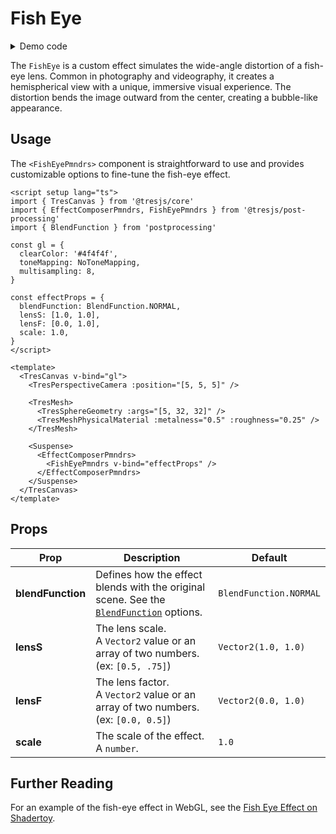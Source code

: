 # Fish Eye

<DocsDemoGUI>
  <FishEyeDemo />
</DocsDemoGUI>

<details>
  <summary>Demo code</summary>

  <<< @/.vitepress/theme/components/pmdrs/FishEyeDemo.vue{0}
</details>

The `FishEye` is a custom effect simulates the wide-angle distortion of a fish-eye lens. Common in photography and videography, it creates a hemispherical view with a unique, immersive visual experience. The distortion bends the image outward from the center, creating a bubble-like appearance.

## Usage

The `<FishEyePmndrs>` component is straightforward to use and provides customizable options to fine-tune the fish-eye effect.

```vue{3,12-17,29-33}
<script setup lang="ts">
import { TresCanvas } from '@tresjs/core'
import { EffectComposerPmndrs, FishEyePmndrs } from '@tresjs/post-processing'
import { BlendFunction } from 'postprocessing'

const gl = {
  clearColor: '#4f4f4f',
  toneMapping: NoToneMapping,
  multisampling: 8,
}

const effectProps = {
  blendFunction: BlendFunction.NORMAL,
  lensS: [1.0, 1.0],
  lensF: [0.0, 1.0],
  scale: 1.0,
}
</script>

<template>
  <TresCanvas v-bind="gl">
    <TresPerspectiveCamera :position="[5, 5, 5]" />

    <TresMesh>
      <TresSphereGeometry :args="[5, 32, 32]" />
      <TresMeshPhysicalMaterial :metalness="0.5" :roughness="0.25" />
    </TresMesh>

    <Suspense>
      <EffectComposerPmndrs>
        <FishEyePmndrs v-bind="effectProps" />
      </EffectComposerPmndrs>
    </Suspense>
  </TresCanvas>
</template>
```

## Props

| Prop           | Description                                                                                                                                                                  | Default                  |
| -------------- | ---------------------------------------------------------------------------------------------------------------------------------------------------------------------------- | ------------------------ |
| **blendFunction** | Defines how the effect blends with the original scene. See the [`BlendFunction`](https://pmndrs.github.io/postprocessing/public/docs/variable/index.html#static-variable-BlendFunction) options. | `BlendFunction.NORMAL`   |
| **lensS**      | The lens scale. <br> A `Vector2` value or an array of two numbers. (ex: `[0.5, .75]`)                                                                                                              | `Vector2(1.0, 1.0)`             |
| **lensF**      | The lens factor. <br> A `Vector2` value or an array of two numbers. (ex: `[0.0, 0.5]`)                                                                                     | `Vector2(0.0, 1.0)`             |
| **scale**      | The scale of the effect. A `number`.                                                                                                                                           | `1.0`                    |

## Further Reading

For an example of the fish-eye effect in WebGL, see the [Fish Eye Effect on Shadertoy](https://www.shadertoy.com/view/MXyBRy).
